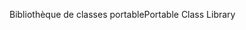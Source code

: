 <span data-ttu-id="91c64-101">Bibliothèque de classes portable</span><span class="sxs-lookup"><span data-stu-id="91c64-101">Portable Class Library</span></span>